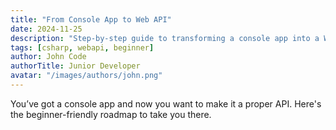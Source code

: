 ```yaml
---
title: "From Console App to Web API"
date: 2024-11-25
description: "Step-by-step guide to transforming a console app into a Web API."
tags: [csharp, webapi, beginner]
author: John Code
authorTitle: Junior Developer
avatar: "/images/authors/john.png"
---
```


You’ve got a console app and now you want to make it a proper API. Here's the beginner-friendly roadmap to take you there.